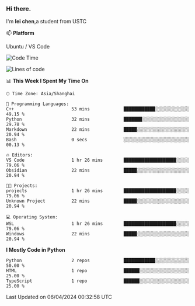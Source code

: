 ### Hi there.
I'm **lei chen**,a student from USTC

📫 **Platform**

Ubuntu / VS Code

<!--START_SECTION:waka-->
![Code Time](http://img.shields.io/badge/Code%20Time-172%20hrs%2019%20mins-blue)

![Lines of code](https://img.shields.io/badge/From%20Hello%20World%20I%27ve%20Written-12.0%20thousand%20lines%20of%20code-blue)

📊 **This Week I Spent My Time On** 

```text
🕑︎ Time Zone: Asia/Shanghai

💬 Programming Languages: 
C++                      53 mins             ████████████░░░░░░░░░░░░░   49.15 % 
Python                   32 mins             ███████░░░░░░░░░░░░░░░░░░   29.78 % 
Markdown                 22 mins             █████░░░░░░░░░░░░░░░░░░░░   20.94 % 
Bash                     0 secs              ░░░░░░░░░░░░░░░░░░░░░░░░░   00.13 % 

🔥 Editors: 
VS Code                  1 hr 26 mins        ████████████████████░░░░░   79.06 % 
Obsidian                 22 mins             █████░░░░░░░░░░░░░░░░░░░░   20.94 % 

🐱‍💻 Projects: 
projects                 1 hr 26 mins        ████████████████████░░░░░   79.06 % 
Unknown Project          22 mins             █████░░░░░░░░░░░░░░░░░░░░   20.94 % 

💻 Operating System: 
WSL                      1 hr 26 mins        ████████████████████░░░░░   79.06 % 
Windows                  22 mins             █████░░░░░░░░░░░░░░░░░░░░   20.94 % 
```

**I Mostly Code in Python** 

```text
Python                   2 repos             ████████████░░░░░░░░░░░░░   50.00 % 
HTML                     1 repo              ██████░░░░░░░░░░░░░░░░░░░   25.00 % 
TypeScript               1 repo              ██████░░░░░░░░░░░░░░░░░░░   25.00 % 
```




 Last Updated on 06/04/2024 00:32:58 UTC
<!--END_SECTION:waka-->
